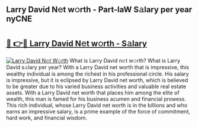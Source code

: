 ## Larry David N𝚎t w𝚘rth - Part-laW S𝚊lary per year nyCNE

# <h2><a href="http://gc1vwnh.nevu.top/?p=Larry+David">🔗 👉🔴 Larry David N𝚎t w𝚘rth - S𝚊lary</a></h2>

[![Larry David N𝚎t W𝚘rth](https://i.imgur.com/Oavwk0R.jpeg)](http://gc1vwnh.nevu.top/?p=Larry+David)
What is Larry David n𝚎t w𝚘rth? What is Larry David s𝚊lary per year?
With a Larry David net worth that is impressive, this wealthy individual is among the richest in his professional circle. His salary is impressive, but it is eclipsed by Larry David net worth, which is believed to be greater due to his varied business activities and valuable real estate assets. With a Larry David net worth that places him among the elite of wealth, this man is famed for his business acumen and financial prowess. This rich individual, whose Larry David net worth is in the billions and who earns an impressive salary, is a prime example of the force of commitment, hard work, and financial wisdom.
